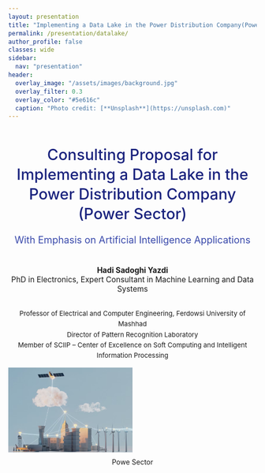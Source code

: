 ```yaml
---
layout: presentation
title: "Implementing a Data Lake in the Power Distribution Company(Power Sector)"
permalink: /presentation/datalake/
author_profile: false
classes: wide
sidebar:
  nav: "presentation"
header:
  overlay_image: "/assets/images/background.jpg"
  overlay_filter: 0.3
  overlay_color: "#5e616c"
  caption: "Photo credit: [**Unsplash**](https://unsplash.com)"
---
```


  <!-- Slide 1 -->

<div style="text-align:center; margin-top:50px;">

<h1 style="font-size:2.2em; color:#1a237e; font-weight:500; line-height:1.3;">
Consulting Proposal for Implementing a Data Lake in the Power Distribution Company (Power Sector)
</h1>

<h2 style="font-size:1.4em; color:#3949ab; font-weight:400; margin-top:10px;">
With Emphasis on Artificial Intelligence Applications
</h2>

<p style="font-size:1.1em; margin-top:40px;">
<b>Hadi Sadoghi Yazdi</b><br>
PhD in Electronics, Expert Consultant in Machine Learning and Data Systems
</p>

<p style="font-size:0.95em; margin-top:30px; line-height:1.6;">
Professor of Electrical and Computer Engineering, Ferdowsi University of Mashhad <br>
Director of Pattern Recognition Laboratory <br>
Member of SCIIP – Center of Excellence on Soft Computing and Intelligent Information Processing
</p>

</div>


<div style="display: flex; justify-content: center; align-items: center; gap: 10px;">
  <div style="flex: 1;">
    <img src="/assets/Presentationimages/DataLake/integrate_Data1.png" alt="Thyristor" style="width: 50%; height: 50%; object-fit: contain;">
  </div>
</div>
<div class="caption" style="text-align: center; margin-top: 8px;">
  Powe Sector
</div>



  <!-- Slide 2 -->

